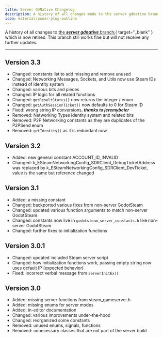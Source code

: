 ```yaml
---
title: Server GDNative Changelog
description: A history of all changes made to the server gdnative branch.
icon: material/power-plug-outline
---
```


A history of all changes to [the ***server gdnative*** branch;](https://github.com/GodotSteam/GodotSteam-Server/tree/gdnative){ target="\_blank" } which is now retired. This branch still works fine but will not receive any further updates.

---

## Version 3.3
- Changed: constants list to add missing and remove unused
- Changed: Networking Messages, Sockets, and Utils now use Steam IDs instead of identity system
- Changed: various bits and pieces
- Changed: IP logic for all related functions
- Changed: `getResultStatus()` now returns the integer / enum
- Changed: `getAuthSessionTicket()` now defaults to 0 for Steam ID
- Fixed: wrong string IP conversions, ***thanks to jeremybeier***
- Removed: Networking Types identity system and related bits
- Removed: P2P Networking constants as they are duplicates of the P2PSend enum
- Removed: `getIdentity()` as it is redundant now

## Version 3.2

- Added: new general constant ACCOUNT_ID_INVALID
- Changed: k_ESteamNetworkingConfig_SDRClient_DebugTicketAddress was replaced by k_ESteamNetworkingConfig_SDRClient_DevTicket, value is the same but reference changed

## Version 3.1

- Added: a missing constant
- Changed: backported various fixes from non-server GodotSteam
- Changed: updated various function arguments to match non-server GodotSteam
- Changed: constants now live in `godotsteam_server_constants.h` like non-server GodotSteam
- Changed: further fixes to initialization functions

## Version 3.0.1

- Changed: updated included Steam server script
- Changed: how initialization functions work, passing empty string now uses default IP (expected behavior)
- Fixed: incorrect verbal message from `serverInitEx()`

## Version 3.0

- Added: missing server functions from steam_gameserver.h
- Added: missing enums for server modes
- Added: in-editor documentation
- Changed: various improvements under-the-hood
- Changed: reorganized some constants
- Removed: unused enums, signals, functions
- Removed: unnecessary classes that are not part of the server build